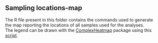 ## Sampling locations-map

The R file present in this folder contains the commands used to generate the map reporting the locations of all samples used for the analyses. <br />
The legend can be drawn with the [ComplexHeatmap](https://jokergoo.github.io/ComplexHeatmap-reference/book/) package using this [script](https://github.com/SwallowGenomics/BarnSwallow/blob/main/Plots%20and%20figures/FIGURE3/panel_A/legend_script.R). 
